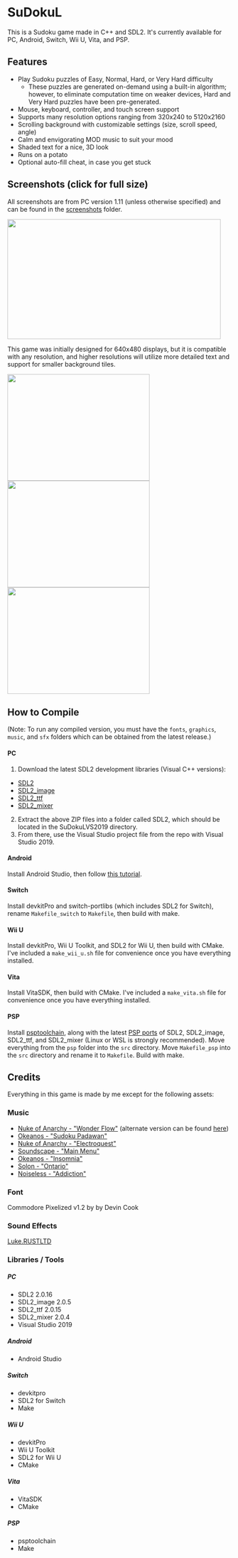 # SuDokuL
This is a Sudoku game made in C++ and SDL2. It's currently available for PC, Android, Switch, Wii U, Vita, and PSP.

## Features
- Play Sudoku puzzles of Easy, Normal, Hard, or Very Hard difficulty
  - These puzzles are generated on-demand using a built-in algorithm; however, to eliminate computation time on weaker devices, Hard and Very Hard puzzles have been pre-generated.
- Mouse, keyboard, controller, and touch screen support
- Supports many resolution options ranging from 320x240 to 5120x2160
- Scrolling background with customizable settings (size, scroll speed, angle)
- Calm and envigorating MOD music to suit your mood
- Shaded text for a nice, 3D look
- Runs on a potato
- Optional auto-fill cheat, in case you get stuck

## Screenshots (click for full size)

All screenshots are from PC version 1.11 (unless otherwise specified) and can be found in the [screenshots](https://github.com/Mips96/SuDokuL/tree/main/screenshots) folder.

<img src="https://github.com/Mips96/SuDokuL/blob/main/screenshots/screenshot-1920-1080_1.png?raw=true" width="480" height="270"/>

This game was initially designed for 640x480 displays, but it is compatible with any resolution, and higher resolutions will utilize more detailed text and support for smaller background tiles.

<img src="https://github.com/Mips96/SuDokuL/blob/main/screenshots/screenshot-640-480_1.png?raw=true" width="320" height="240"/> <img src="https://github.com/Mips96/SuDokuL/blob/main/screenshots/screenshot-640-480_2.png?raw=true" width="320" height="240"/> <img src="https://github.com/Mips96/SuDokuL/blob/main/screenshots/screenshot-640-480_3.png?raw=true" width="320" height="240"/>

## How to Compile
(Note: To run any compiled version, you must have the `fonts`, `graphics`, `music`, and `sfx` folders which can be obtained from the latest release.)
#### PC
1. Download the latest SDL2 development libraries (Visual C++ versions):
- [SDL2](https://www.libsdl.org/download-2.0.php)
- [SDL2_image](https://www.libsdl.org/projects/SDL_image/)
- [SDL2_ttf](https://www.libsdl.org/projects/SDL_ttf/)
- [SDL2_mixer](https://www.libsdl.org/projects/SDL_mixer/)
2. Extract the above ZIP files into a folder called SDL2, which should be located in the SuDokuLVS2019 directory.
3. From there, use the Visual Studio project file from the repo with Visual Studio 2019.
#### Android
Install Android Studio, then follow [this tutorial](https://discourse.libsdl.org/t/building-sdl2-0-10-in-android-studio-3-4-2-in-windows-10/26481).
#### Switch
Install devkitPro and switch-portlibs (which includes SDL2 for Switch), rename `Makefile_switch` to `Makefile`, then build with make.
#### Wii U
Install devkitPro, Wii U Toolkit, and SDL2 for Wii U, then build with CMake. I've included a `make_wii_u.sh` file for convenience once you have everything installed.
#### Vita
Install VitaSDK, then build with CMake. I've included a `make_vita.sh` file for convenience once you have everything installed.
#### PSP
Install [psptoolchain](https://github.com/pspdev/psptoolchain), along with the latest [PSP ports](https://github.com/pspdev/psp-ports) of SDL2, SDL2_image, SDL2_ttf, and SDL2_mixer (Linux or WSL is strongly recommended). Move everything from the `psp` folder into the `src` directory. Move `Makefile_psp` into the `src` directory and rename it to `Makefile`. Build with make.

## Credits
Everything in this game is made by me except for the following assets:

### Music
- [Nuke of Anarchy - "Wonder Flow"](http://modarchive.org/index.php?request=view_by_moduleid&query=38132) (alternate version can be found [here](http://modarchive.org/index.php?request=view_by_moduleid&query=133262))
- [Okeanos - "Sudoku Padawan"](http://modarchive.org/index.php?request=view_by_moduleid&query=64812)
- [Nuke of Anarchy - "Electroquest"](http://modarchive.org/index.php?request=view_by_moduleid&query=41515)
- [Soundscape - "Main Menu"](http://modarchive.org/index.php?request=view_by_moduleid&query=49158)
- [Okeanos - "Insomnia"](http://modarchive.org/index.php?request=view_by_moduleid&query=45908)
- [Solon - "Ontario"](http://modarchive.org/index.php?request=view_by_moduleid&query=128908)
- [Noiseless - "Addiction"](http://modarchive.org/index.php?request=view_by_moduleid&query=32912)

### Font
Commodore Pixelized v1.2 by by Devin Cook

### Sound Effects
[Luke.RUSTLTD](https://opengameart.org/users/lukerustltd)

### Libraries / Tools
##### PC
- SDL2 2.0.16
- SDL2_image 2.0.5
- SDL2_ttf 2.0.15
- SDL2_mixer 2.0.4
- Visual Studio 2019
##### Android
- Android Studio
##### Switch
- devkitpro
- SDL2 for Switch
- Make
##### Wii U
- devkitPro
- Wii U Toolkit
- SDL2 for Wii U
- CMake
##### Vita
- VitaSDK
- CMake
##### PSP
- psptoolchain
- Make
